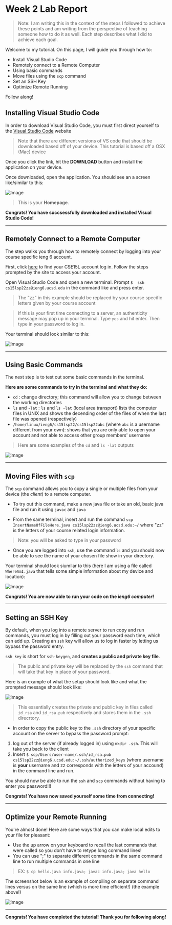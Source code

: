 # Week 2 Lab Report
> Note: I am writing this in the context of the steps  I followed to achieve these points and am writing from the perspective of teaching someone how to do it as well. Each step describes what I did to achieve each goal.

Welcome to my tutorial. On this page, I will guide you through how to:


* Install Visual Studio Code
* Remotely connect to a Remote Computer
* Using basic commands
* Move files using the `scp` command
* Set an SSH Key
* Optimize Remote Running

Follow along!

## Installing Visual Studio Code

In order to download Visual Studio Code, you must first direct yourself to the [Visual Studio Code](https://code.visualstudio.com/) website

> Note that there are different versions of VS code that should be downloaded based off of your device. This tutorial is based off a OSX (Mac) device

Once you click the link, hit the **DOWNLOAD** button and install the application on your device.

Once downloaded, open the application. You should see an a screen like/similar to this:

![Image](VSCodeHome.png)

> This is your **Homepage**.

**Congrats! You have succsessfully downloaded and installed Visual Studio Code!**

---

## Remotely Connect to a Remote Computer

The step walks you through how to remotely connect by logging into your course specific ieng 6 account.

First, click [here](https://sdacs.ucsd.edu/~icc/index.php) to find your CSE15L account log in. Follow the steps prompted  by the site to access your account. 

Open Visual Studio Code and open a new terminal.
Prompt `$  ssh cs15lsp22zz@ieng6.ucsd.edu` in the command like and press enter. 

> The "zz" in this example should be replaced by your course specific letters given by your course account

> If this is your first time connecting to a server, an authenticity message may pop up in your terminal. Type `yes` and hit enter. Then type in your password to log in.

Your terminal should look similar to this:

![Image](ssh.png)

---
## Using Basic Commands 

The next step is to test out some basic commands in the terminal. 

**Here are some commands to try in the terminal and what they do:**

* `cd` : change directory; this command will allow you to change between the working directories
* `ls` and  `-lat` : `ls` and `ls -lat` (local area transport) lists the computer files in UNIX and shows the decending order of the files of when the last file was opened (respectively)
* `/home/linux/ieng6/cs15lsp22/cs15lsp22abc` (where `abc` is a username different from your own): shows that you are only able to open your account and not able to access other group members' username

> Here are some examples of the `cd` and `ls -lat` outputs 

![image](cdTest.png)

---

## Moving Files with `scp`

The `scp` command allows you to copy a single or multiple files from your device (the *client*) to a remote computer. 

* To try out this command, make a new java file or take an old, basic java file and run it using `javac` and `java`

* From the same terminal, insert and run the command `scp InsertNameOfFileHere.java cs15lsp22zz@ieng6.ucsd.edu:~/` where "zz" is the letters of your course related login information.

> Note: you will be asked to type in your password

* Once you are logged into `ssh`, use the command `ls` and you should now be able to see the name of your chosen file show in your directory.

Your terminal should look siumilar to this (here I am using a file called `WhereAmI.java` that tells some simple information about my device and location):

![Image](scp.png)

**Congrats! You are now able to run your code on the *ieng6 computer*!**

---

## Setting an SSH Key

By default, when you log into a remote server to run copy and run commands, you must log in by filling out your password each time, which can add up. Creating an `ssh` key will allow us to log in faster by letting us bypass the password entry.

`ssh key` is short for `ssh-keygen`, and **creates a public and private key file**.

> The public and private key will be replaced by the `ssh` command that will take that key in place of your password.

Here is an example of what the setup should look like and what the prompted message should look like:

![Image](keygen.png)

> This essentially creates the private and public key in files called `id_rsa` and `id_rsa.pub` respectively and stores them in the `.ssh` direcrtory.

* In order to copy the public key to the `.ssh` directory of your specific account on the server to bypass the password prompt:

1. log out of the server (if already logged in) using  `mkdir .ssh`.  This will take you back to the client
2. Insert `$ scp/Users/user-name/.ssh/id_rsa.pub cs15lsp22zz@ieng6.ucsd.edu:~/.ssh/authorized_keys` (where username is **your** username and zz corresponds with the letters of your accound) in the command line and run.

You should now be able to run the `ssh` and `scp` commands without having to enter you password!!!

**Congrats! You have now saved yourself some time from connecting!**

---

## Optimize your Remote Running 

You're almost done! Here are some ways that you can make local edits to your file for pleasant:

* Use the up arrow on your keyboard to recall the last commands that were called so you don't have to retype long command lines!
* You can use ";" to separate different commands in the same command line to run multiple commands in one line 
> EX: `$ cp hello.java info.java; javac info.java; java hello` 

The screenshot below is an example of compiling on separate command lines versus on the same line (which is more time efficient!) (the example above!)

![Image](part7.png)

---
**Congrats! You have completed the tutorial! Thank you for following along!**
